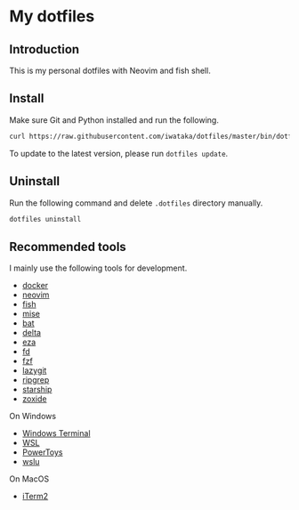 # My dotfiles

## Introduction

This is my personal dotfiles with Neovim and fish shell.

## Install

Make sure Git and Python installed and run the following.

```bash
curl https://raw.githubusercontent.com/iwataka/dotfiles/master/bin/dotfiles |python3 - install
```

To update to the latest version, please run `dotfiles update`.

## Uninstall

Run the following command and delete `.dotfiles` directory manually.

```bash
dotfiles uninstall
```

## Recommended tools

I mainly use the following tools for development.

- [docker](https://www.docker.com/)
- [neovim](https://github.com/neovim/neovim)
- [fish](https://fishshell.com/)
- [mise](https://mise.jdx.dev/)
- [bat](https://github.com/sharkdp/bat)
- [delta](https://dandavison.github.io/delta/)
- [eza](https://eza.rocks/)
- [fd](https://github.com/sharkdp/fd)
- [fzf](https://github.com/junegunn/fzf)
- [lazygit](https://github.com/jesseduffield/lazygit)
- [ripgrep](https://github.com/BurntSushi/ripgrep)
- [starship](https://starship.rs/)
- [zoxide](https://github.com/ajeetdsouza/zoxide)

On Windows

- [Windows Terminal](https://github.com/microsoft/terminal)
- [WSL](https://docs.microsoft.com/ja-jp/windows/wsl/)
- [PowerToys](https://docs.microsoft.com/ja-jp/windows/powertoys/)
- [wslu](https://wslutiliti.es/wslu/)

On MacOS

- [iTerm2](https://iterm2.com/)
